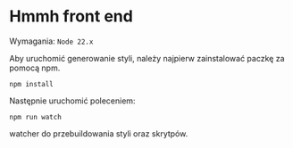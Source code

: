 
# Hmmh front end

Wymagania:
```Node 22.x```

Aby uruchomić generowanie styli, należy najpierw zainstalować paczkę za pomocą npm.

```npm install```

Następnie uruchomić poleceniem:

```npm run watch```

watcher do przebuildowania styli oraz skrytpów.

